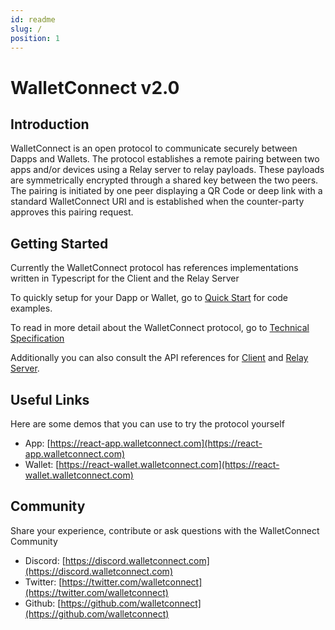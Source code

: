 ```yaml
---
id: readme
slug: /
position: 1
---
```


# WalletConnect v2.0

## Introduction

WalletConnect is an open protocol to communicate securely between Dapps and Wallets. The protocol establishes a remote pairing between two apps and/or devices using a Relay server to relay payloads. These payloads are symmetrically encrypted through a shared key between the two peers. The pairing is initiated by one peer displaying a QR Code or deep link with a standard WalletConnect URI and is established when the counter-party approves this pairing request.

## Getting Started

Currently the WalletConnect protocol has references implementations written in Typescript for the Client and the Relay Server

To quickly setup for your Dapp or Wallet, go to [Quick Start](https://github.com/WalletConnect/walletconnect-docs/tree/4665484efb48d649211b3afa7e6a38eac4f3d104/quick-start/README.md) for code examples.

To read in more detail about the WalletConnect protocol, go to [Technical Specification](./protocol/tech-spec.md)

Additionally you can also consult the API references for [Client](./api/client-api.md) and [Relay Server](./api/relay-server.md).

## Useful Links

Here are some demos that you can use to try the protocol yourself

- App: [https://react-app.walletconnect.com](https://react-app.walletconnect.com)
- Wallet: [https://react-wallet.walletconnect.com](https://react-wallet.walletconnect.com)

## Community

Share your experience, contribute or ask questions with the WalletConnect Community

- Discord: [https://discord.walletconnect.com](https://discord.walletconnect.com)
- Twitter: [https://twitter.com/walletconnect](https://twitter.com/walletconnect)
- Github: [https://github.com/walletconnect](https://github.com/walletconnect)
